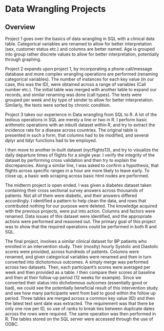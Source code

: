 # Data Wrangling Projects





## Overview


Project 1 goes over the basics of data wrangling in SQL with a clinical data table. Categorical variables are renamed to allow for better interpretation (sex, customer status etc.) and columns are better named. Age is grouped into group rather discrete values to allow for better interpretation, potentially through graphing. 

Project 2 expands upon project 1, by incorporating a phone call/message database and more complex wrangling operations are performed (renaming categorical variables). The number of instances for each key value (in our case, this was the ID), were obtained across a range of variables (Call number etc.). The initial table was merged with another table to expand our records, and similar renaming was done (call types). The texts were grouped per week and by type of sender to allow for better interpretation. Similarly, the texts were sorted by chronic condition. 

Project 3 takes our experience in Data wrangling from SQL to R. A lot of the tedious operations in SQL are merely a line or two in R. I perform basic arithmetic operations with an inbuilt dataset within R, and try to extract the incidence rate for a disease across countries. The original table is presented in such a form, that columns had to be modified, and several dplyr and tidyr functions had to be employed. 

I then move to another in-built dataset (nycflights13), and try to visualize the daily departure times of flights for a single year. I verify the integrity of the dataset by performing cross validation and then try to explain the discrepancies. Along a similar line, I was asked to confirm a hypothesis, that flights across specific ranges in a hour are more likely to leave early. To close up, a basic web scraping across basic html nodes are performed.

The midterm project is open ended. I was given a diabetes dataset taken containing their cross sectional survey answers across thousands of patients. Not all of them were diabetic, and their answers differed accordingly. I identified a pattern to help clean the data, and rows that contributed nothing for our purpose were deleted. The knowledge acquired with the previous projects, were put into action. Columns and factors were renamed. Data issues of this dataset were identified, and the appropriate actions were performed and reasoned out. The primary goal of this project was to show that the required operations could be performed in both R and SQL. 

The final project, involves a similar clinical dataset for BP patients who enrolled in an intervention study. Their (mostly) hourly Systolic and Diastolic scores were provided, across hundreds of patients. Columns were renamed, and given categorical variables were renamed and then in turn converted into dichotomous outcomes. A simply merge was performed across two datasets. Then, each participant’s scores were averaged per week and then provided as a table. I then compare their scores at baseline and then at their follow-up period (12 weeks for example). Since we converted their status into dichotomous outcomes (essentially good or bad), we could see the potentially beneficial result of this intervention study and see how many participants went from bad to good within the follow up period. Three tables are merged across a common key value (ID) and then the latest text sent date was extracted. The requirement was that there be only one row per ID, so use of ranks to break ties between duplicate dates across the rows were required. The same operation was then performed in R. The tables stored on the SQL server were accessed through the use of ODBC. 
